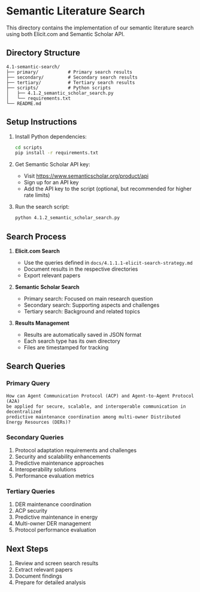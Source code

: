 # Semantic Literature Search

This directory contains the implementation of our semantic literature search using both Elicit.com and Semantic Scholar API.

## Directory Structure

```
4.1-semantic-search/
├── primary/           # Primary search results
├── secondary/         # Secondary search results
├── tertiary/          # Tertiary search results
├── scripts/           # Python scripts
│   ├── 4.1.2_semantic_scholar_search.py
│   └── requirements.txt
└── README.md
```

## Setup Instructions

1. Install Python dependencies:
   ```bash
   cd scripts
   pip install -r requirements.txt
   ```

2. Get Semantic Scholar API key:
   - Visit https://www.semanticscholar.org/product/api
   - Sign up for an API key
   - Add the API key to the script (optional, but recommended for higher rate limits)

3. Run the search script:
   ```bash
   python 4.1.2_semantic_scholar_search.py
   ```

## Search Process

1. **Elicit.com Search**
   - Use the queries defined in `docs/4.1.1.1-elicit-search-strategy.md`
   - Document results in the respective directories
   - Export relevant papers

2. **Semantic Scholar Search**
   - Primary search: Focused on main research question
   - Secondary search: Supporting aspects and challenges
   - Tertiary search: Background and related topics

3. **Results Management**
   - Results are automatically saved in JSON format
   - Each search type has its own directory
   - Files are timestamped for tracking

## Search Queries

### Primary Query
```
How can Agent Communication Protocol (ACP) and Agent-to-Agent Protocol (A2A) 
be applied for secure, scalable, and interoperable communication in decentralized 
predictive maintenance coordination among multi-owner Distributed Energy Resources (DERs)?
```

### Secondary Queries
1. Protocol adaptation requirements and challenges
2. Security and scalability enhancements
3. Predictive maintenance approaches
4. Interoperability solutions
5. Performance evaluation metrics

### Tertiary Queries
1. DER maintenance coordination
2. ACP security
3. Predictive maintenance in energy
4. Multi-owner DER management
5. Protocol performance evaluation

## Next Steps

1. Review and screen search results
2. Extract relevant papers
3. Document findings
4. Prepare for detailed analysis 